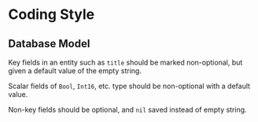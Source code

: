 #  Coding Style

## Database Model

Key fields in an entity such as `title` should be marked non-optional, but given a default value of the empty string.

Scalar fields of `Bool`, `Int16`, etc. type should be non-optional with a default value.

Non-key fields should be optional, and `nil` saved instead of empty string.
